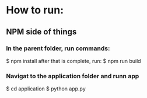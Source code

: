 # How to run:

## NPM side of things

### In the parent folder, run commands:

$ npm install
after that is complete, run:
$ npm run build

### Navigat to the application folder and runn app

$ cd application
$ python app.py
